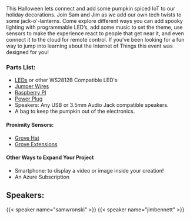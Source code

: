 This Halloween lets connect and add some pumpkin spiced IoT to our holiday decorations. Join Sam and Jim as we add our own tech twists to some jack-o'-lanterns. Come explore different ways you can add spooky lighting with programmable LED’s, add some music to set the theme, use sensors to make the experience react to people that get near it, and even connect it to the cloud for remote control. If you’ve been looking for a fun way to jump into learning about the Internet of Things this event was designed for you! 

### Parts List: 

* [LEDs](https://www.amazon.com/dp/B09BN8LR3X) or other WS2812B Compatible LED's 
* [Jumper Wires](https://www.amazon.com/Elegoo-EL-CP-004-Multicolored-Breadboard-arduino/dp/B01EV70C78/)
* [Raspberry PI](https://www.pishop.us/product/raspberry-pi-4-model-b-4gb/)
* [Power Plug](https://www.amazon.com/ALITOVE-Converter-100-240V-Transformer-5-5x2-5mm/dp/B0852HL336/)
* Speakers: Any USB or 3.5mm Audio Jack compatible speakers. 
* A bag to keep the pumpkin out of the electronics. 

#### Proximity Sensors: 

* [Grove Hat](https://www.amazon.com/Grove-Raspberry-Support-Build-12-bit/dp/B095C8CLX8/)
* [Grove Extensions](https://www.amazon.com/SeeedStudio-Grove-Flight-Distance-VL53L0X/dp/B07Q1YBH99)

#### Other Ways to Expand Your Project 

* Smartphone: to display a video or image inside your creation! 
* An Azure Subscription 
 

## Speakers: 

{{< speaker name="samwronski" >}}
{{< speaker name="jimbennett" >}}